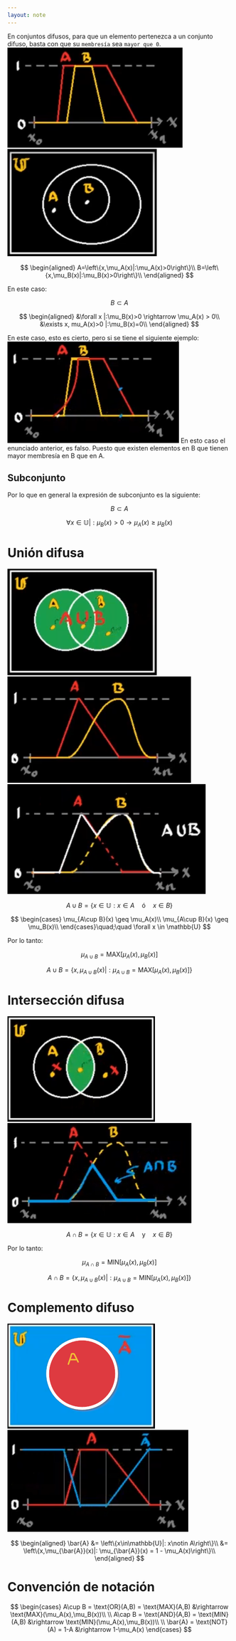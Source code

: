 ```yaml
---
layout: note
---
```


En conjuntos difusos, para que un elemento pertenezca a un conjunto difuso, basta con que su `membresía` sea `mayor que 0`.
![9f97a1895533db19f3c2783545914938.png](../../img/54ac868bbf0348ce8d056d23b301f675.png)
![d2d618fe3d08ad9ef6f5903085a46d2b.png](../../img/b9b462745e624b9e84dc48a4ca62549b.png)

$$
\begin{aligned}
A=\left\{x,\mu_A(x)|:\mu_A(x)>0\right\}\\
B=\left\{x,\mu_B(x)|:\mu_B(x)>0\right\}\\
\end{aligned}
$$

En este caso:

$$
B\subset A
$$

$$
\begin{aligned}
&\forall x |:\mu_B(x)>0 \rightarrow \mu_A(x) > 0\\
&\exists x, mu_A(x)>0 |:\mu_B(x)=0\\
\end{aligned}
$$

En este caso, esto es cierto, pero si se tiene el siguiente ejemplo:
![b99c32edb8a0e97113ccc6a6054240a2.png](../../img/ada0f8bd756c4e57af9598ecf54bde4e.png)	
En esto caso el enunciado anterior, es falso. Puesto que existen elementos en B que tienen mayor membresía en B que en A.

## Subconjunto
Por lo que en general la expresión de subconjunto es la siguiente:

$$
B\subset A
$$

$$
\forall x \in \mathbb{U} |: \mu_B(x)>0 \rightarrow\mu_A(x)\geq\mu_B(x)
$$


# Unión difusa
![5aa21f800f1750bffaeae3baad5c424c.png](../../img/262a10baea794bef8c2170cd12c9a8b4.png)
![986ba76597e10d91d6e624026ef75520.png](../../img/6d47f97738164666b0d2dfa62be7f723.png)
![eb7d59f5d2d7c4b790bfbc7f6babf3cb.png](../../img/063996d98aa6414f9cb48f8aed7a8328.png)

$$
A \cup B = \left\{x\in\mathbb{U}:x\in A\quad\text{ó}\quad x\in B\right\}
$$

$$
\begin{cases}
\mu_{A\cup B}(x) \geq \mu_A(x)\\
\mu_{A\cup B}(x) \geq \mu_B(x)\\
\end{cases}\quad;\quad \forall x \in \mathbb{U}
$$

Por lo tanto:

$$
\mu_{A\cup B} = \text{MAX}[\mu_A(x),\mu_B(x)]
$$

$$
A\cup B = \left\{x,\mu_{A\cup B}(x)|:\mu_{A\cup B} = \text{MAX}[\mu_A(x),\mu_B(x)]\right\}
$$

# Intersección difusa
![92d2f47b0f3c9cd1b7e0b69b470ca1ce.png](../../img/d1f0e01ad295406c953d998d36e1bdb9.png)
![2d00d26ce9c5bd893032bcdfbb4c19b1.png](../../img/65a40351f3d84cca83831035672dc776.png)

$$
A \cap B = \left\{x\in\mathbb{U}:x\in A\quad\text{y}\quad x\in B\right\}
$$

Por lo tanto:

$$
\mu_{A\cap B} = \text{MIN}[\mu_A(x),\mu_B(x)]
$$

$$
A\cap B = \left\{x,\mu_{A\cup B}(x)|:\mu_{A\cup B} = \text{MIN}[\mu_A(x),\mu_B(x)]\right\}
$$

# Complemento difuso
![40e045ecb2026992844bd1f512ab808a.png](../../img/8121d251a47941d4990667b6e493ff1f.png)
![d5369e062134a5a24af1eb91e25a2971.png](../../img/5deba41e8047452ab134facfa17a1491.png)

$$
\begin{aligned}
\bar{A} &= \left\{x\in\mathbb{U}|: x\notin A\right\}\\
&= \left\{x,\mu_{\bar{A}}(x)|: \mu_{\bar{A}}(x) = 1 - \mu_A(x)\right\}\\
\end{aligned}
$$


# Convención de notación

$$
\begin{cases}
A\cup B = \text{OR}(A,B) = \text{MAX}(A,B) &\rightarrow \text{MAX}(\mu_A(x),\mu_B(x))\\
\\
A\cap B = \text{AND}(A,B) = \text{MIN}(A,B) &\rightarrow \text{MIN}(\mu_A(x),\mu_B(x))\\
\\
\bar{A} = \text{NOT}(A) = 1-A &\rightarrow 1-\mu_A(x)
\end{cases}
$$
